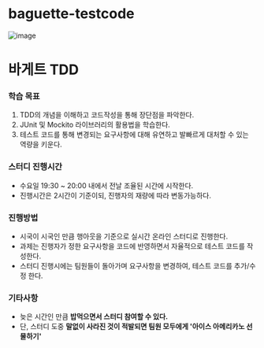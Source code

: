 # baguette-testcode

![image](https://user-images.githubusercontent.com/33277588/85240018-84c49000-b471-11ea-8d7b-c874b6213196.png)

# 바게트 TDD

### 학습 목표
1. TDD의 개념을 이해하고 코드작성을 통해 장단점을 파악한다.
2. JUnit 및 Mockito 라이브러리의 활용법을 학습한다.
3. 테스트 코드를 통해 변경되는 요구사항에 대해 유연하고 발빠르게 대처할 수 있는 역량을 키운다.

### 스터디 진행시간
- 수요일 19:30 ~ 20:00 내에서 전날 조율된 시간에 시작한다.
- 진행시간은 2시간이 기준이되, 진행자의 재량에 따라 변동가능하다.

### 진행방법
- 시국이 시국인 만큼 행아웃을 기준으로 실시간 온라인 스터디로 진행한다.
- 과제는 진행자가 정한 요구사항을 코드에 반영하면서 자율적으로 테스트 코드를 작성한다.
- 스터디 진행시에는 팀원들이 돌아가며 요구사항을 변경하여, 테스트 코드를 추가/수정 한다.

### 기타사항
- 늦은 시간인 만큼 **밥먹으면서 스터디 참여할 수 있다.**
- 단, 스터디 도중 **말없이 사라진 것이 적발되면 팀원 모두에게 '아이스 아메리카노 선물하기'**
